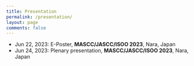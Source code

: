```yaml
---
title: Presentation
permalink: /presentation/
layout: page
comments: false
---
```


- Jun 22, 2023: E-Poster, **MASCC/JASCC/ISOO 2023**, Nara, Japan
- Jun 24, 2023: Plenary presentation, **MASCC/JASCC/ISOO 2023**, Nara, Japan

